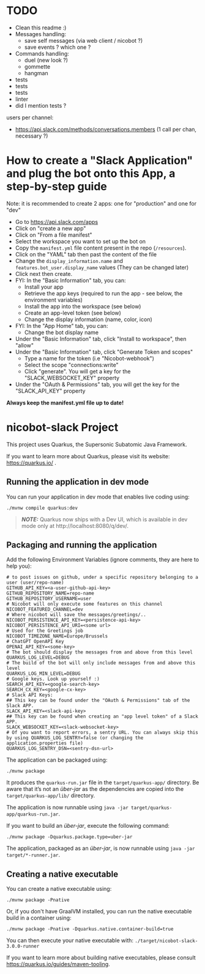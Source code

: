 # TODO

* Clean this readme :)
* Messages handling:
    * save self messages (via web client / nicobot ?)
    * save events ? which one ?
* Commands handling:
  * duel (new look ?)
  * gommette
  * hangman
* tests
* tests
* tests
* linter
* did I mention tests ?

users per channel:
- https://api.slack.com/methods/conversations.members (1 call per chan, necessary ?)

# How to create a "Slack Application" and plug the bot onto this App, a step-by-step guide

Note: it is recommended to create 2 apps: one for "production" and one for "dev"

* Go to https://api.slack.com/apps
* Click on "create a new app"
* Click on "From a file manifest"
* Select the workspace you want to set up the bot on
* Copy the `manifest.yml` file content present in the repo (`/resources`).
* Click on the "YAML" tab then past the content of the file
* Change the `display_information.name` and `features.bot_user.display_name` values (They can be changed later)
* Click next then create.
* FYI: In the "Basic Information" tab, you can:
  * Install your app
  * Retrieve the app keys (required to run the app - see below, the environment variables)
  * Install the app into the workspace (see below)
  * Create an app-level token (see below)
  * Change the display information (name, color, icon)
* FYI: In the "App Home" tab, you can:
  * Change the bot display name
* Under the "Basic Information" tab, click "Install to workspace", then "allow"
* Under the "Basic Information" tab, click "Generate Token and scopes"
  * Type a name for the token (i.e "Nicobot-webhook")
  * Select the scope "connections:write"
  * Click "generate". You will get a key for the "SLACK_WEBSOCKET_KEY" property
* Under the "OAuth & Permissions" tab, you will get the key for the "SLACK_API_KEY" property

**Always keep the manifest.yml file up to date!**

# nicobot-slack Project

This project uses Quarkus, the Supersonic Subatomic Java Framework.

If you want to learn more about Quarkus, please visit its website: https://quarkus.io/ .

## Running the application in dev mode

You can run your application in dev mode that enables live coding using:
```shell script
./mvnw compile quarkus:dev
```

> **_NOTE:_**  Quarkus now ships with a Dev UI, which is available in dev mode only at http://localhost:8080/q/dev/.

## Packaging and running the application

Add the following Environment Variables (ignore comments, they are here to help you):
```
# to post issues on github, under a specific repository belonging to a user (user/repo-name)
GITHUB_API_KEY=<a-user-github-api-key>
GITHUB_REPOSITORY_NAME=repo-name
GITHUB_REPOSITORY_USERNAME=user
# Nicobot will only execute some features on this channel
NICOBOT_FEATURED_CHANNEL=dev
# Where nicobot will save the messages/greetings/..
NICOBOT_PERSISTENCE_API_KEY=<persistence-api-key>
NICOBOT_PERSISTENCE_API_URI=<some url>
# Used for the Greetings job
NICOBOT_TIMEZONE_NAME=Europe/Brussels
# ChatGPT OpenAPI Key
OPENAI_API_KEY=<some-key>
# The bot should display the messages from and above from this level
QUARKUS_LOG_LEVEL=DEBUG
# The build of the bot will only include messages from and above this level
QUARKUS_LOG_MIN_LEVEL=DEBUG
# Google keys. Look up yourself :)
SEARCH_API_KEY=<google-search-key>
SEARCH_CX_KEY=<google-cx-key>
# Slack API Keys:
## This key can be found under the "OAuth & Permissions" tab of the Slack APP.
SLACK_API_KEY=<slack-api-key>
## This key can be found when creating an "app level token" of a Slack APP.
SLACK_WEBSOCKET_KEY=<slack-websocket-key>
# Of you want to report errors, a sentry URL. You can always skip this by using QUARKUS_LOG_SENTRY=false (or changing the application.properties file)
QUARKUS_LOG_SENTRY_DSN=<sentry-dsn-url>
```

The application can be packaged using:
```shell script
./mvnw package
```
It produces the `quarkus-run.jar` file in the `target/quarkus-app/` directory.
Be aware that it’s not an _über-jar_ as the dependencies are copied into the `target/quarkus-app/lib/` directory.

The application is now runnable using `java -jar target/quarkus-app/quarkus-run.jar`.

If you want to build an _über-jar_, execute the following command:
```shell script
./mvnw package -Dquarkus.package.type=uber-jar
```

The application, packaged as an _über-jar_, is now runnable using `java -jar target/*-runner.jar`.

## Creating a native executable

You can create a native executable using: 
```shell script
./mvnw package -Pnative
```

Or, if you don't have GraalVM installed, you can run the native executable build in a container using: 
```shell script
./mvnw package -Pnative -Dquarkus.native.container-build=true
```

You can then execute your native executable with: `./target/nicobot-slack-3.0.0-runner`

If you want to learn more about building native executables, please consult https://quarkus.io/guides/maven-tooling.
